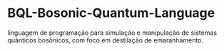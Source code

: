 # BQL-Bosonic-Quantum-Language
linguagem de programação  para simulação e manipulação de sistemas quânticos bosônicos, com foco em destilação de emaranhamento.
